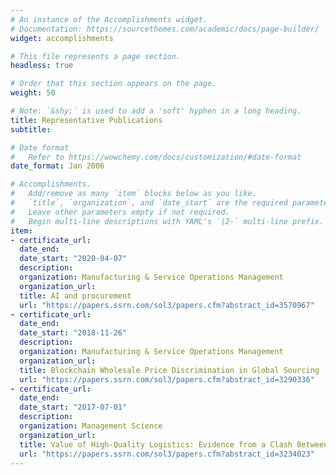 ```yaml
---
# An instance of the Accomplishments widget.
# Documentation: https://sourcethemes.com/academic/docs/page-builder/
widget: accomplishments

# This file represents a page section.
headless: true

# Order that this section appears on the page.
weight: 50

# Note: `&shy;` is used to add a 'soft' hyphen in a long heading.
title: Representative Publications
subtitle:

# Date format
#   Refer to https://wowchemy.com/docs/customization/#date-format
date_format: Jan 2006

# Accomplishments.
#   Add/remove as many `item` blocks below as you like.
#   `title`, `organization`, and `date_start` are the required parameters.
#   Leave other parameters empty if not required.
#   Begin multi-line descriptions with YAML's `|2-` multi-line prefix.
item:
- certificate_url: 
  date_end: 
  date_start: "2020-04-07"
  description: 
  organization: Manufacturing & Service Operations Management
  organization_url: 
  title: AI and procurement
  url: "https://papers.ssrn.com/sol3/papers.cfm?abstract_id=3570967"
- certificate_url: 
  date_end: 
  date_start: "2018-11-26"
  description: 
  organization: Manufacturing & Service Operations Management
  organization_url: 
  title: Blockchain Wholesale Price Discrimination in Global Sourcing
  url: "https://papers.ssrn.com/sol3/papers.cfm?abstract_id=3290336"
- certificate_url: 
  date_end: 
  date_start: "2017-07-01"
  description: 
  organization: Management Science
  organization_url: 
  title: Value of High-Quality Logistics: Evidence from a Clash Between SF Express and Alibaba
  url: "https://papers.ssrn.com/sol3/papers.cfm?abstract_id=3234023"
---
```

